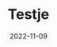 ---
title: Testje
categories:
  - blog
tags:
  - 
date: "2022-11-09"
lastmod: "2022-11-09"
lang: en
comments: true
draft: false
---